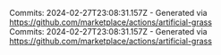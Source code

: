 Commits: 2024-02-27T23:08:31.157Z - Generated via https://github.com/marketplace/actions/artificial-grass
<br>
Commits: 2024-02-27T23:08:31.157Z - Generated via https://github.com/marketplace/actions/artificial-grass
<br>
